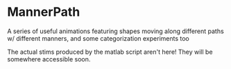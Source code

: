 # MannerPath
A series of useful animations featuring shapes moving along different paths w/ different manners, and some categorization experiments too

The actual stims produced by the matlab script aren't here!  They will be somewhere accessible soon.
